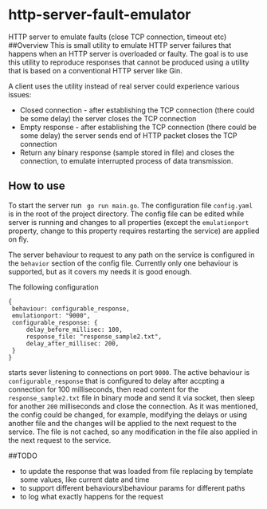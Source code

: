 # http-server-fault-emulator
HTTP server to emulate faults (close TCP connection, timeout etc)
##Overview
This is small utility to emulate HTTP server failures that happens when an HTTP server is overloaded or faulty. The goal is to use this utility to reproduce responses that cannot be produced using a utility that is based on a conventional HTTP server like Gin.

A client uses the utility instead of real server could experience various issues:
 * Closed connection - after establishing the TCP connection (there could be some delay) the server closes the TCP connection
 * Empty response  - after establishing the TCP connection (there could be some delay) the server sends end of HTTP packet  closes the TCP connection
 * Return any binary response (sample stored in file) and closes the connection, to emulate interrupted process of data transmission.
 
 ## How to use
 
 To start the server run `` go run main.go``. The configuration file `config.yaml` is in the root of the project directory. The config file can be edited while server is running and changes to all properties (except the `emulationport` property, change to this property requires restarting the service) are applied on fly.
 
 The server behaviour to request to any path on the service is configured in the `behavior` section of the config file.  Currently only one behaviour is supported, but as it covers my needs it is good enough. 
 
 The following configuration
 
 ```
{
  behaviour: configurable_response,
  emulationport: "9000",
  configurable_response: {
      delay_before_millisec: 100,
      response_file: "response_sample2.txt",
      delay_after_millisec: 200,
  }
}
```
 
 starts sever listening to connections on port `9000`. The active behaviour is `configurable_response` that is configured to delay after accpting a connection for 100 milliseconds, then read content for the `response_sample2.txt` file in binary mode and send it via socket, then sleep for another `200` milliseconds and close the connection.
 As it was mentioned, the config could be changed, for example, modifying the delays or using another file and the changes will be applied to the next request to the service. The file is not cached, so any modification in the file also applied in the next request to the service.
 
 ##TODO 
 * to update the response that was loaded from file replacing by template some values, like current date and time
 * to support different behaviours\behaviour params for different paths
 * to log what exactly happens for the request
 
 
 
 
 
